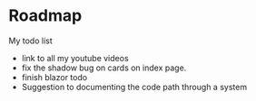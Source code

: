 ﻿# Roadmap
My todo list

* link to all my youtube videos
* fix the shadow bug on cards on index page.
* finish blazor todo
* Suggestion to documenting the code path through a system